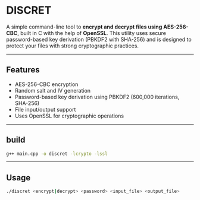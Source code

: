 # DISCRET

A simple command-line tool to **encrypt and decrypt files using AES-256-CBC**, built in C with the help of **OpenSSL**. This utility uses secure password-based key derivation (PBKDF2 with SHA-256) and is designed to protect your files with strong cryptographic practices.

---

## Features

-  AES-256-CBC encryption
-  Random salt and IV generation
-  Password-based key derivation using PBKDF2 (600,000 iterations, SHA-256)
-  File input/output support
-  Uses OpenSSL for cryptographic operations


---

## build

```bash
g++ main.cpp -o discret -lcrypto -lssl
```

---

## Usage

```bash
./discret <encrypt|decrypt> <password> <input_file> <output_file>
